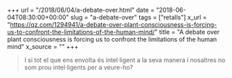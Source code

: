 +++
url = "/2018/06/04/a-debate-over.html"
date = "2018-06-04T08:30:00+00:00"
slug = "a-debate-over"
tags = ["retalls"]
x_url = "https://qz.com/1294941/a-debate-over-plant-consciousness-is-forcing-us-to-confront-the-limitations-of-the-human-mind/"
title = "A debate over plant consciousness is forcing us to confront the limitations of the human mind"
x_source = ""
+++


> I si tot el que ens envolta és intel·ligent a la seva manera i nosaltres no som prou intel·ligents per a veure-ho?
